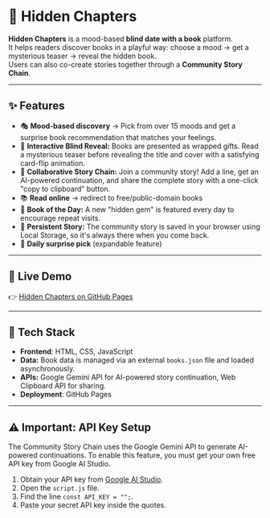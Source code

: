 # 📖 Hidden Chapters

**Hidden Chapters** is a mood-based **blind date with a book** platform.  
It helps readers discover books in a playful way: choose a mood → get a mysterious teaser → reveal the hidden book.  
Users can also co-create stories together through a **Community Story Chain**.

---

## ✨ Features
- 🎭 **Mood-based discovery** → Pick from over 15 moods and get a surprise book recommendation that matches your feelings.
- 🎁 **Interactive Blind Reveal:** Books are presented as wrapped gifts. Read a mysterious teaser before revealing the title and cover with a satisfying card-flip animation.
- 📝 **Collaborative Story Chain:** Join a community story! Add a line, get an AI-powered continuation, and share the complete story with a one-click "copy to clipboard" button.  
- 📚 **Read online** → redirect to free/public-domain books
- 💎 **Book of the Day:** A new "hidden gem" is featured every day to encourage repeat visits.
- 💾 **Persistent Story:** The community story is saved in your browser using Local Storage, so it's always there when you come back. 
- 🔮 **Daily surprise pick** (expandable feature)  

---

## 🚀 Live Demo
👉 [Hidden Chapters on GitHub Pages](https://richaroy23.github.io/hidden-chapters/)  

---

## 📂 Tech Stack
- **Frontend**: HTML, CSS, JavaScript  
- **Data:** Book data is managed via an external `books.json` file and loaded asynchronously.
- **APIs:** Google Gemini API for AI-powered story continuation, Web Clipboard API for sharing.
- **Deployment**: GitHub Pages  

---

## ⚠️ Important: API Key Setup

The Community Story Chain uses the Google Gemini API to generate AI-powered continuations. To enable this feature, you must get your own free API key from Google AI Studio.

1.  Obtain your API key from [Google AI Studio](https://aistudio.google.com/).
2.  Open the `script.js` file.
3.  Find the line `const API_KEY = "";`.
4.  Paste your secret API key inside the quotes.
